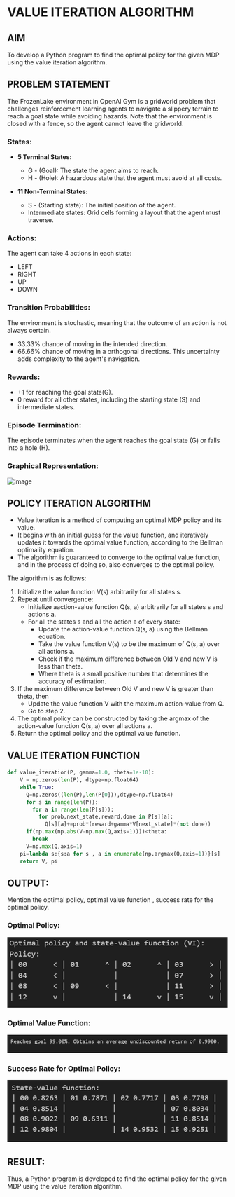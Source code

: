 # VALUE ITERATION ALGORITHM

## AIM
To develop a Python program to find the optimal policy for the given MDP using the value iteration algorithm.

## PROBLEM STATEMENT
The FrozenLake environment in OpenAI Gym is a gridworld problem that challenges reinforcement learning agents to navigate a slippery terrain to reach a goal state while avoiding hazards. Note that the environment is closed with a fence, so the agent cannot leave the gridworld.

### States:
* **5 Terminal States:**
    * G - (Goal): The state the agent aims to reach.
    * H - (Hole): A hazardous state that the agent must avoid at all costs.

* **11 Non-Terminal States:**
    * S - (Starting state): The initial position of the agent.
    * Intermediate states: Grid cells forming a layout that the agent must traverse.

### Actions:
The agent can take 4 actions in each state:

* LEFT
* RIGHT
* UP
* DOWN

### Transition Probabilities:
The environment is stochastic, meaning that the outcome of an action is not always certain.

* 33.33% chance of moving in the intended direction.
* 66.66% chance of moving in a orthogonal directions.
This uncertainty adds complexity to the agent's navigation.

### Rewards:

* +1 for reaching the goal state(G).
* 0 reward for all other states, including the starting state (S) and intermediate states.

### Episode Termination:
The episode terminates when the agent reaches the goal state (G) or falls into a hole (H).

### Graphical Representation:
![image](https://github.com/Aashima02/rl-value-iteration/assets/93427086/2ef0a5f7-4c17-4366-82d1-364dd6fe79a4)


## POLICY ITERATION ALGORITHM
* Value iteration is a method of computing an optimal MDP policy and its value.
* It begins with an initial guess for the value function, and iteratively updates it towards the optimal value function, according to the Bellman optimality equation.
* The algorithm is guaranteed to converge to the optimal value function, and in the process of doing so, also converges to the optimal policy.

The algorithm is as follows:

1. Initialize the value function V(s) arbitrarily for all states s.
2. Repeat until convergence:
    * Initialize aaction-value function Q(s, a) arbitrarily for all states s and actions a.
    * For all the states s and all the action a of every state:
        * Update the action-value function Q(s, a) using the Bellman equation.
        * Take the value function V(s) to be the maximum of Q(s, a) over all actions a.
        * Check if the maximum difference between Old V and new V is less than theta.
        * Where theta is a small positive number that determines the accuracy of estimation.
3. If the maximum difference between Old V and new V is greater than theta, then
    * Update the value function V with the maximum action-value from Q.
    * Go to step 2.
4. The optimal policy can be constructed by taking the argmax of the action-value function Q(s, a) over all actions a.
5. Return the optimal policy and the optimal value function.

## VALUE ITERATION FUNCTION

```python
def value_iteration(P, gamma=1.0, theta=1e-10):
    V = np.zeros(len(P), dtype=np.float64)
    while True:
      Q=np.zeros((len(P),len(P[0])),dtype=np.float64)
      for s in range(len(P)):
        for a in range(len(P[s])):
          for prob,next_state,reward,done in P[s][a]:
            Q[s][a]+=prob*(reward+gamma*V[next_state]*(not done))
      if(np.max(np.abs(V-np.max(Q,axis=1))))<theta:
        break
      V=np.max(Q,axis=1)
    pi=lambda s:{s:a for s , a in enumerate(np.argmax(Q,axis=1))}[s]
    return V, pi
```

## OUTPUT:
Mention the optimal policy, optimal value function , success rate for the optimal policy.

### Optimal Policy:
![image](./Output/o1.png)

### Optimal Value Function:
![image](./Output/o2.png)

### Success Rate for Optimal Policy:
![image](./Output/o3.png)


## RESULT:

Thus, a Python program is developed to find the optimal policy for the given MDP using the value iteration algorithm.